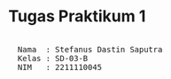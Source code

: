 # Tugas Praktikum 1
<pre> 
  Nama  : Stefanus Dastin Saputra
  Kelas : SD-03-B
  NIM   : 2211110045
</pre>
